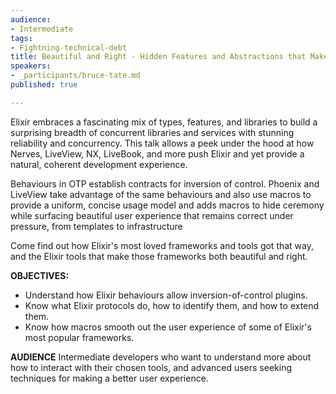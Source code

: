 ```yaml
---
audience:
- Intermediate
tags:
- Fightning-technical-debt
title: Beautiful and Right - Hidden Features and Abstractions that Make Languages Work
speakers:
- _participants/bruce-tate.md
published: true

---
```

Elixir embraces a fascinating mix of types, features, and libraries to build a surprising breadth of concurrent libraries and services with stunning reliability and concurrency. This talk allows a peek under the hood at how Nerves, LiveView, NX, LiveBook, and more  push Elixir and yet provide a natural, coherent development experience.

Behaviours in OTP establish contracts for inversion of control. Phoenix and LiveView take advantage of the same behaviours and also use macros to provide a uniform, concise usage model and adds macros to hide ceremony while surfacing beautiful user experience that remains correct under pressure, from templates to infrastructure

Come find out how Elixir's most loved frameworks and tools got that way, and the Elixir tools that make those frameworks both beautiful and right.

**OBJECTIVES:**
- Understand how Elixir behaviours allow inversion-of-control plugins.
- Know what Elixir protocols do, how to identify them, and how to extend them.
- Know how macros smooth out the user experience of some of Elixir's most popular frameworks.

**AUDIENCE**
Intermediate developers who want to understand more about how to interact with their chosen tools, and advanced users seeking techniques for making a better user experience.
